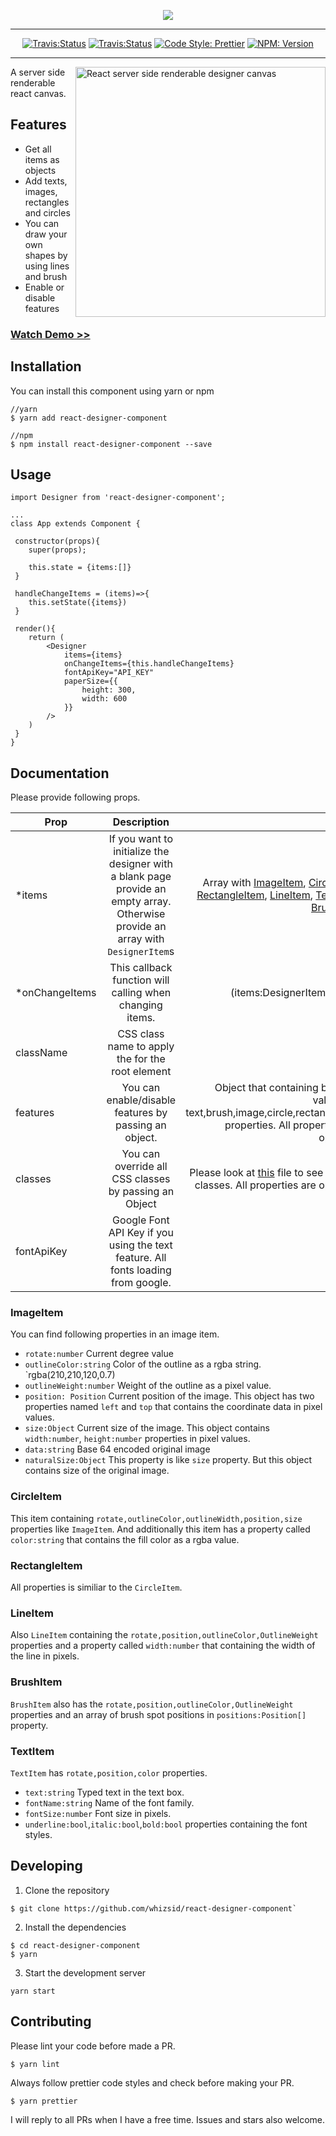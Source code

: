 <p align="center">
	<a href="https://github.com/whizsid/react-designer-component">
			<img src="https://i.imgur.com/dYifMd6.png" />
	</a>
</p>

---
<p align="center">
	<a href="https://opensource.org/licenses/MIT"><img src="https://img.shields.io/badge/License-MIT-green.svg" alt="Travis:Status"/></a>
	<a href="https://travis-ci.org/whizsid/react-designer-component"><img src="https://travis-ci.org/whizsid/react-designer-component.svg?branch=master" alt="Travis:Status"/></a>
	<a href="https://github.com/whizsid/react-designer-component"><img src="https://img.shields.io/badge/code_style-prettier-ff69b4.svg?style=flat-square" alt="Code Style: Prettier"/></a>
	<a href="https://www.npmjs.com/package/react-designer-component"><img src="https://img.shields.io/npm/v/react-designer-component" alt="NPM: Version"/></a>
</p>

---


<img align="right" width="400px" src="https://i.imgur.com/bXHpw2P.png" alt="React server side renderable designer canvas" />

A server side renderable react canvas.

## Features

- Get all items as objects
- Add texts, images, rectangles and circles
- You can draw your own shapes by using lines and brush
- Enable or disable features

### [Watch Demo >>](https://whizsid.github.io/react-designer-component)


## Installation

You can install this component using yarn or npm

```
//yarn
$ yarn add react-designer-component

//npm
$ npm install react-designer-component --save
```

## Usage

```
import Designer from 'react-designer-component';

...
class App extends Component {

 constructor(props){
	super(props);

	this.state = {items:[]}
 }

 handleChangeItems = (items)=>{
 	this.setState({items})
 }

 render(){
	return (
		<Designer
			items={items}
			onChangeItems={this.handleChangeItems}
			fontApiKey="API_KEY"
			paperSize={{
				height: 300,
				width: 600
			}}
		/>
	)
 }
}

```

## Documentation

Please provide following props.

| Prop | Description | Type |
| ------------- |:-------------:| -----:|
| *items | If you want to initialize the designer with a blank page provide an empty array. Otherwise provide an array with `DesignerItem`s | Array with [ImageItem](#imageitem), [CircleItem](#circleitem), [RectangleItem](#rectangleitem), [LineItem](#lineitem), [TextItem](#textitem), [BrushItem](#brushitem) |
| *onChangeItems | This callback function will calling when changing items. | (items:DesignerItem)=>void |
| className | CSS class name to apply the for the root element | string |
| features | You can enable/disable features by passing an object. | Object that containing boolean values for text,brush,image,circle,rectangle,line properties. All properties are optional. |
| classes | You can override all CSS classes by passing an Object | Please look at [this](src/styleClasses.ts) file to see all CSS classes. All properties are optional. |
|fontApiKey| Google Font API Key if you using the text feature. All fonts loading from google.| string |

### ImageItem

You can find following properties in an image item.

- `rotate:number` Current degree value
- `outlineColor:string` Color of the outline as a rgba string. `rgba(210,210,120,0.7)
- `outlineWeight:number` Weight of the outline as a pixel value.
- `position: Position` Current position of the image. This object has two properties named `left` and `top` that contains the coordinate data in pixel values.
- `size:Object` Current size of the image. This object contains `width:number`, `height:number` properties in pixel values.
- `data:string` Base 64 encoded original image
- `naturalSize:Object` This property is like `size` property. But this object contains size of the original image.

### CircleItem

This item containing `rotate,outlineColor,outlineWidth,position,size` properties like `ImageItem`. And additionally this item has a property called `color:string` that contains the fill color as a rgba value.

### RectangleItem

All properties is similiar to the `CircleItem`.

### LineItem

Also `LineItem` containing the `rotate,position,outlineColor,OutlineWeight` properties and a property called `width:number` that containing the width of the line in pixels.

### BrushItem

`BrushItem` also has the `rotate,position,outlineColor,OutlineWeight` properties and an array of brush spot positions in `positions:Position[]` property.

### TextItem

`TextItem` has `rotate,position,color` properties.

- `text:string` Typed text in the text box.
- `fontName:string` Name of the font family.
- `fontSize:number` Font size in pixels.
- `underline:bool`,`italic:bool`,`bold:bool` properties containing the font styles.

## Developing

1. Clone the repository

```
$ git clone https://github.com/whizsid/react-designer-component`
```

2. Install the dependencies

```
$ cd react-designer-component
$ yarn
```

3. Start the development server

```
yarn start
```

## Contributing

Please lint your code before made a PR.

```
$ yarn lint
```

Always follow prettier code styles and check before making your PR.

```
$ yarn prettier
```

I will reply to all PRs when I have a free time. Issues and stars also welcome.
